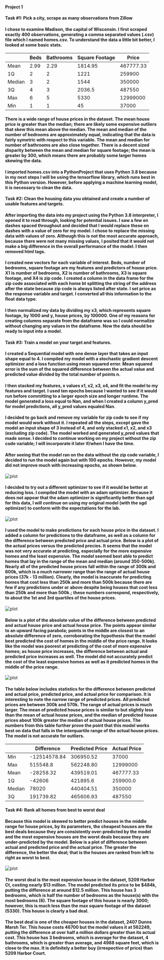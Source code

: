 #### Project 1
#### **Task #1: Pick a city, scrape as many observations from Zillow**
#### I chose to examine **Madison**, the capital of Wisconsin. I first scraped exactly **400 observations**, generating a comma separated values (.csv) file which I named homes.csv. To understand the data a little bit better, I looked at some basic stats.

| | Beds | Bathrooms | Square Footage | Price |
| ---- | ---- | ---- | ---- | ---- |
| Mean | 2.99 | 2.29 | 1814.95 | 467777.33 |
| 1Q | 2 | 2 | 1221 | 259900 |
| Median | 3 | 2 | 1544 | 350000 | 
| 3Q | 4 | 3 | 2036.5 | 487550 |
| Max | 6 | 5 | 5330 | 12999000 | 
| Min | 1 | 1 | 45 | 37000 |

#### There is a wide range of house prices in the dataset. The mean house price is greater than the median; there are likely some expensive outliers that skew this mean above the median. The mean and median of the number of bedrooms are approximately equal, indicating that the data is fairly symetric with respect to this variable. The mean and median for number of bathrooms are also close together. There is a decent sized disparity between the mean and median for square footage; the mean is greater by 300, which means there are probably some larger homes skewing the data. 
#### I imported homes.csv into a PythonProject that uses Python 3.8 because in my next steps I will be using the tensorflow library, which runs best in this Python version. However, before applying a machine learning model, it is necessary to clean the data.

#### **Task #2: Clean the housing data you obtained and create a number of usable features and targets.**
#### After importing the data into my project using the Python 3.8 interpreter, I opened it to read through, looking for potential issues. I saw a few en dashes spaced throughout and decided that I would replace these en dashes with a value of zero for my model. I chose to replace the missing data with values of zero. Although this is not the most accurate approach, because there were not many missing values, I posited that it would not make a big difference in the overall performance of the model. I then removed html tags.
#### I created new vectors for each variable of interest. Beds, number of bedrooms, square footage are my features and predictors of house price. X1 is number of bedrooms, X2 is number of bathrooms, X3 is square footage, and X4 is zip code. I created a column in the data frame for the zip code associated with each home bt splitting the string of the address after the state because zip code is always listed after state. I set price as the response variable and target. I converted all this information to the float data type. 
#### I then normalized my data by dividing my x3, which represents square footage, by 1000 and y, house prices, by 100000. One of my reasons for creating columns separate from the dataframe was so I could normalize without changing any values in the dataframe. Now the data should be ready to input into a model.

#### **Task #3: Train a model on your target and features.**
#### I created a Sequential model with one dense layer that takes an input shape equal to 4. I compiled my model with a stochastic gradient descent optimizer and a loss function using mean squared error. Mean squared error is the sum of the squared difference between the actual value and predicted value divided by the total number of points n. 
#### I then stacked my features, x values x1, x2, x3, x4, and fit the model to my features and target. I used ten epochs because I wanted to see if it would run before committing to a larger epoch size and longer runtime. The model generated a loss equal to Nan, and when I created a column y_pred for model predictions, all y_pred values equaled Nan. 
#### I decided to go back and remove my variable for zip code to see if my model would work without it. I repeated all the steps, except gave the model an input shape of 3 instead of 4, and only stacked x1, x2, and x3 (excluding zip code). The model worked and generated y_pred values that made sense. I decided to continue working on my project without the zip code variable; I will incorporate it later if/when I have the time.  
#### After seeing that the model ran on the data without the zip code variable, I decided to run the model again but with 100 epochs. However, my model did not improve much with increasing epochs, as shown below.

![plot](project1_fig8.png)

#### I decided to try out a different optimizer to see if it would be better at reducing loss. I compiled the model with an adam optimizer. Because it does not appear that the adam optimizer is significantly better than sgd for this data, I will continue on using my original model (with the sgd optimizer) to conform with the expectations for the lab.

![plot](project1_fig9.png)

#### I used the model to make predictions for each house price in the dataset. I added a column for predictions to the dataframe, as well as a column for the difference between predicted price and actual price. Below is a plot of the actual prices versus the predicted precies. It seems that the model was not very accurate at predicting, especially for the more expensive homes and the least expensive. The model seemed best able to predict homes that lay in the range of the mean and median (around 350-500k). Nearly all of the predicted house prices fall within the range of 300k and 600k, which is a much narrower range than the range of actual house prices (37k - 13 million). Clearly, the model is inaccurate for predicting homes that cost less than 250k and more than 500k because there are few if any predictions under or above despite being houses that cost less than 250k and more than 500k.; these numbers correspond, respectively, to about the 1st and 3rd quartiles of the house prices. 

![plot](project1_fig7.png)

#### Below is a plot of the absolute value of the difference between predicted and actual house price and actual house price. The points appear similar to an upward facing parabola; points in the middle are closest to an absolute difference of zero, corroborating the hypothesis that the model best predicted the cost of homes in the middle of the price range. It looks like the model was poorest at predicting of the cost of more expensive homes; as house price increases, the difference between actual and predicted price increases as well. The model did not accurately predict the cost of the least expensive homes as well as it predicted homes in the middle of the price range. 

![plot](project1_fig6.png)

#### The table below includes statistics for the difference between predicted and actual price, predicted price, and actual price for comparison. It is interesting to note the narrow range of predicted prices. All predicted prices are between 300k and 570k. The range of actual prices is much larger. The mean of predicted house prices is similar to but slightly less than the mean of actual house prices, and the median of predicted house prices about 100k greater the median of actual house prices. The numbers from this table further prove the point that this model works best on data that falls in the interquartile range of the actual house prices. The model is not accurate for outliers. 

| | Difference | Predicted Price | Actual Price | 
| ---- | ---- | ---- | ---- |
| Min | -12514578.84 | 306950.52 | 37000 |
| Max | 515548.8 | 562248.80 | 12999000 |
| Mean | -28258.32 | 439519.01 | 467777.33 |
| 1Q | -42606 | 421895.6 | 259900.0 |
| Median | 78020 | 440404.51 | 350000 |
| 3Q | 191739.82 | 465606.93 | 487550 |


#### **Task #4: Rank all homes from best to worst deal**
#### Because this model is skewed to better predict houses in the middle range for house prices, by its parameters, the cheapest houses are the best deals because they are consistently over-predicted by the model and the most expensive houses are the worst deals because they are under-predicted by the model. Below is a plot of difference between actual and predicted price and the actual price. The greater the difference, the better the deal; that is the houses are ranked from left to right as worst to best.

![plot](project1_fig10.png)

#### The worst deal is the most expensive house in the dataset, 5209 Harbor Ct, costing nearly $13 million. The model predicted its price to be $484k, putting the difference at around $12.5 million. This house has 3 bedrooms, which is half the number of bedrooms as the house(s) with the most bedrooms (6). The square footage of this house is nearly 3000; however, this is much less than the max square footage of the dataset (5330). This house is clearly a bad deal. 
#### The best deal is one of the cheaper houses in the dataset, 2407 Dunns Marsh Ter. This house costs 46700 but the model values it at 562249, putting the difference at over half a million dollars greater than its actual cost. This house has 3 bedrooms, which is average for the dataset, 4 bathrooms, which is greater than average, and 4988 square feet, which is close to the max. It is definitely a better buy (irrespective of price) than 5209 Harbor Court. 
